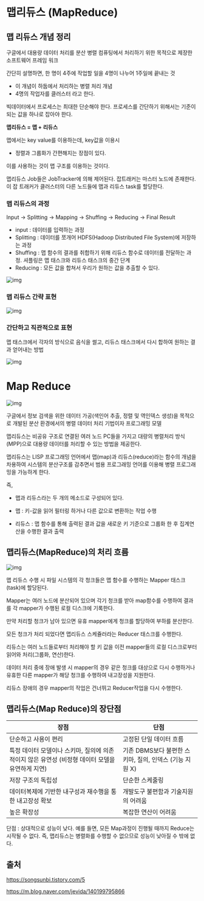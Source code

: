# 맵리듀스 (MapReduce)

## 맵 리듀스 개념 정리

구글에서 대용량 데이터 처리를 분산 병렬 컴퓨팅에서 처리하기 위한 목적으로 제장한 소프트웨어 프레임 워크

간단히 설명하면, 한 명이 4주에 작업할 일을 4명이 나누어 1주일에 끝내는 것

- 이 개념이 하둡에서 처리하는 병렬 처리 개념
- 4명의 작업자를 클러스터 라고 한다.

빅데이터에서 프로세스는 최대한 단순해야 한다. 프로세스를 간단하기 위해서는 기준이 되는 값을 하나로 잡아야 한다.

**맵리듀스 = 맵 + 리듀스**

맵에서는 key value를 이용하는데, key값을 이용시

- 정렬과 그룹화가 간편해지는 장점이 있다.

이를 사용하는 것이 맵 구조를 이용하는 것이다.



맵리듀스 Job들은 JobTracker에 의해 제어된다. 잡트래커는 마스터 노드에 존재한다. 이 잡 트래커가 클러스터의 다른 노드들에 맵과 리듀스 task를 할당한다.

  

### 맵 리듀스의 과정

Input → Splitting → Mapping → Shuffing → Reducing → Final Result

- input : 데이터를 입력하는 과정
- Splitting : 데이터를 쪼개어 HDFS(Hadoop Distributed File System)에 저장하는 과정
- Shuffing : 맵 함수의 결과를 취합하기 위해 리듀스 함수로 데이터를 전달하는 과정. 셔플링은 맵 태스크와 리듀스 태스크의 중간 단계
- Reducing : 모든 값을 합쳐서 우리가 원하는 값을 추출할 수 있다.

![img](https://t1.daumcdn.net/cfile/tistory/99F6AA445B5975A320)

### 맵 리듀스 간략 표현

![img](https://t1.daumcdn.net/cfile/tistory/9903C04D5B6022D50F)

### 간단하고 직관적으로 표현

맵 태스크에서 각자의 방식으로 음식을 썰고, 리듀스 태스크에서 다시 합하여 원하는 결과 얻어내는 방법

![img](https://t1.daumcdn.net/cfile/tistory/99FC4B345B62DEB71C)





# Map Reduce

![img](https://mblogthumb-phinf.pstatic.net/20131028_34/jevida_13829279643331eXTr_PNG/1.png?type=w2)

구글에서 정보 검색을 위한 데이터 가공(색인어 추출, 정렬 및 역인덱스 생성)을 목적으로 개발된 분산 환경에서의 병렬 데이터 처리 기법이자 프로그래밍 모델

맵리듀스는 비공유 구조로 연결된 여러 노드 PC들을 가지고 대량의 병렬처리 방식(MPP)으로 대용량 데이터를 처리할 수 있는 방법을 제공한다.

맵리듀스는 LISP 프로그래밍 언어에서 맵(map)과 리듀스(reduce)라는 함수의 개념을 차용하여 시스템의 분산구조를 감추면서 범용 프로그래밍 언어를 이용해 병렬 프로그래밍을 가능하게 한다.

즉, 

- 맵과 리듀스라는 두 개의 메소드로 구성되어 있다.

- 맵 : 키-값을 읽어 필터링 하거나 다른 값으로 변환하는 작업 수행
- 리듀스 : 맵 함수를 통해 출력된 결과 값을 새로운 키 기준으로 그룹화 한 후 집계연산을 수행한 결과 출력



## 맵리듀스(MapReduce)의 처리 흐름

![img](https://mblogthumb-phinf.pstatic.net/20131028_83/jevida_1382927964609KCJXE_PNG/2.png?type=w2)

맵 리듀스 수행 시 파일 시스템의 각 청크들은 맵 함수를 수행하는 Mapper 태스크(task)에 할당된다. 

Mapper는 여러 노드에 분산되어 있으며 각기 청크를 받아 map함수를 수행하여 결과를 각 mapper가 수행된 로컬 디스크에 기록한다.

만약 처리할 청크가 남아 있으면 유휴 mapper에게 청크를 할당하여 부하를 분산한다.

모든 청크가 처리 되었다면 맵리듀스 스케쥴러라는 Reducer 태스크를 수행한다.

리듀스는 여러 노드들로부터 처리해야 할 키 값을 이전 mapper들의 로컬 디스크로부터 읽어와 처리(그룹화, 연산)한다. 

데이터 처리 중에 장애 발생 시 mapper의 경우 같은 청크를 대상으로 다시 수행하거나 유휴한 다른 mapper가 해당 청크를 수행하여 내고장성을 지원한다. 

리듀스 장애의 경우 mapper의 작업은 건너뛰고 Reducer작업을 다시 수행한다.



## 맵리듀스(Map Reduce)의 장단점

| 장점                                                         | 단점                                                    |
| ------------------------------------------------------------ | ------------------------------------------------------- |
| 단순하고 사용이 편리                                         | 고정된 단일 데이터 흐름                                 |
| 특정 데이터 모델이나 스키마, 질의에 의존적이지 않은 유연성 (비정형 데이터 모델을 유연하게 지연) | 기존 DBMS보다 불편한 스키마, 질의, 인덱스 (기능 지원 X) |
| 저장 구조의 독립성                                           | 단순한 스케줄링                                         |
| 데이터복제에 기반한 내구성과 재수행을 통한 내고장성 확보     | 개발도구 불편함과 기술지원의 어려움                     |
| 높은 확장성                                                  | 복잡한 연산이 어려움                                    |

단점 : 상대적으로 성능이 낮다. 예를 들면, 모든 Map과정이 진행될 때까지 Reduce는 시작될 수 없다. 즉, 맵리듀스는 병렬화를 수행할 수 없으므로 성능이 낮아질 수 밖에 없다.



## 출처

https://songsunbi.tistory.com/5

https://m.blog.naver.com/jevida/140199795866

